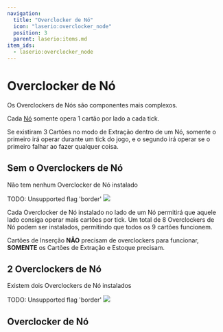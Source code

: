 ```yaml
---
navigation:
  title: "Overclocker de Nó"
  icon: "laserio:overclocker_node"
  position: 3
  parent: laserio:items.md
item_ids:
  - laserio:overclocker_node
---
```


# Overclocker de Nó

Os Overclockers de Nós são componentes mais complexos.

Cada [Nó](./laser_node.md) somente opera 1 cartão por lado a cada tick. 

Se existiram 3 Cartões no modo de Extração dentro de um Nó, somente o primeiro irá operar durante um tick do jogo, e o segundo irá operar se o primeiro falhar ao fazer qualquer coisa.

## Sem o Overclockers de Nó

Não tem nenhum Overclocker de Nó instalado

TODO: Unsupported flag 'border'
![](overclocker_node1.png)

Cada Overclocker de Nó instalado no lado de um Nó permitirá que aquele lado consiga operar mais cartões por tick. Um total de 8 Overclockers de Nó podem ser instalados, permitindo que todos os 9 cartões funcionem. 

Cartões de Inserção **<Color hex="#ff0000">NÃO</Color>** precisam de overclockers para funcionar, **SOMENTE** os Cartões de Extração e Estoque precisam.

## 2 Overclockers de Nó

Existem dois Overclockers de Nó instalados

TODO: Unsupported flag 'border'
![](overclocker_node2.png)

## Overclocker de Nó



<Recipe id="laserio:overclocker_node" />

